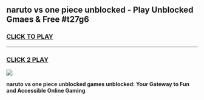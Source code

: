 
## naruto vs one piece unblocked - Play Unblocked Gmaes & Free #t27g6
<h3>
<a href="https://news.freeplayer.one?title=naruto_vs_one_piece_unblocked&ref=24F">CLICK TO PLAY</a></h3>
<hr>

<h3>
<a href="https://news.freeplayer.one?title=naruto_vs_one_piece_unblocked&ref=24F">CLICK 2 PLAY</a>
  
</h3>

<a href="https://news.freeplayer.one?title=naruto_vs_one_piece_unblocked&ref=24F/"><img src="https://clearcache.store/games.png"></a>


**naruto vs one piece unblocked games unblocked: Your Gateway to Fun and Accessible Online Gaming**
